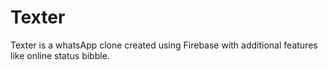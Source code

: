 # Texter
Texter is a whatsApp clone created using Firebase with additional features like online status bibble.



